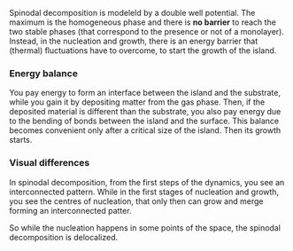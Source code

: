 Spinodal decomposition is modeleld by a double well potential.
The maximum is the homogeneous phase and there is **no barrier** to reach the two stable phases (that correspond to the presence or not of a monolayer).
Instead, in the nucleation and growth, there is an energy barrier that (thermal) fluctuations have to overcome, to start the growth of the island.

### Energy balance
You pay energy to form an interface between the island and the substrate, while you gain it by depositing matter from the gas phase.
Then, if the deposited material is different than the substrate, you also pay energy due to the bending of bonds between the island and the surface.
This balance becomes convenient only after a critical size of the island. Then its growth starts.

### Visual differences
In spinodal decomposition, from the first steps of the dynamics, you see an interconnected pattern.
While in the first stages of nucleation and growth, you see the centres of nucleation, that only then can grow and merge forming an interconnected patter.

So while the nucleation happens in some points of the space, the spinodal decomposition is delocalized.